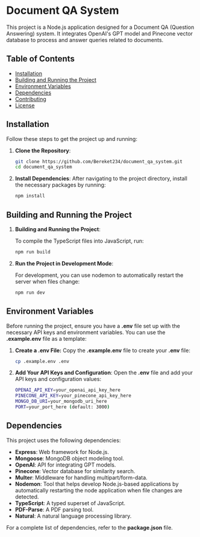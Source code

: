 # Document QA System

This project is a Node.js application designed for a Document QA (Question Answering) system. It integrates OpenAI's GPT model and Pinecone vector database to process and answer queries related to documents.

## Table of Contents

- [Installation](#installation)
- [Building and Running the Project](#building-and-running-the-project)
- [Environment Variables](#environment-variables)
- [Dependencies](#dependencies)
- [Contributing](#contributing)
- [License](#license)

## Installation

Follow these steps to get the project up and running:

1. **Clone the Repository**: 
   
   ```bash
   git clone https://github.com/Bereket234/document_qa_system.git
   cd document_qa_system

2. **Install Dependencies**:
   After navigating to the project directory, install the necessary packages by running:

    ```bash
    npm install
## Building and Running the Project

1. **Building and Running the Project**:
   
   To compile the TypeScript files into JavaScript, run:

   ```bash
   npm run build
2. **Run the Project in Development Mode**:

   For development, you can use nodemon to automatically restart the server when files change:
   ```bash
   npm run dev

## Environment Variables

Before running the project, ensure you have a **.env** file set up with the necessary API keys and environment variables. You can use the **.example.env** file as a template:

1. **Create a .env File:**
   Copy the **.example.env** file to create your **.env** file:

   ```bash
   cp .example.env .env
2. **Add Your API Keys and Configuration**:
   Open the **.env** file and add your API keys and configuration values:

   ```bash
   OPENAI_API_KEY=your_openai_api_key_here
   PINECONE_API_KEY=your_pinecone_api_key_here
   MONGO_DB_URI=your_mongodb_uri_here
   PORT=your_port_here (default: 3000)

## Dependencies

This project uses the following dependencies:

   - **Express**: Web framework for Node.js.
   - **Mongoose**: MongoDB object modeling tool.
   - **OpenAI**: API for integrating GPT models.
   - **Pinecone**: Vector database for similarity search.
   - **Multer**: Middleware for handling multipart/form-data.
   - **Nodemon**: Tool that helps develop Node.js-based applications by automatically restarting the node application when file changes are detected.
   - **TypeScript**: A typed superset of JavaScript.
   - **PDF-Parse**: A PDF parsing tool.
   - **Natural**: A natural language processing library.

For a complete list of dependencies, refer to the **package.json** file.
